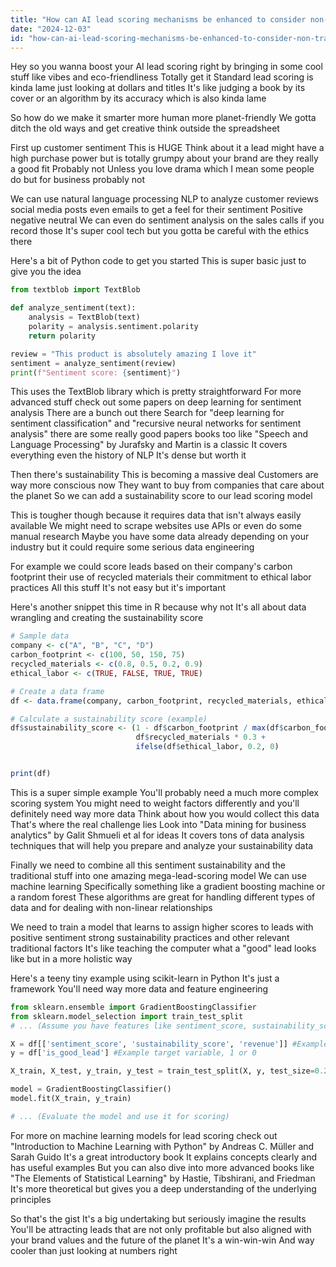 ```yaml
---
title: "How can AI lead scoring mechanisms be enhanced to consider non-traditional metrics like customer sentiment or sustainability practices?"
date: "2024-12-03"
id: "how-can-ai-lead-scoring-mechanisms-be-enhanced-to-consider-non-traditional-metrics-like-customer-sentiment-or-sustainability-practices"
---
```


Hey so you wanna boost your AI lead scoring right  by bringing in some cool stuff like vibes and eco-friendliness  Totally get it  Standard lead scoring is kinda lame  just looking at dollars and titles  It's like judging a book by its cover  or an algorithm by its accuracy  which is also kinda lame

So how do we make it smarter  more human more planet-friendly  We gotta ditch the old ways and get creative  think outside the spreadsheet  

First up  customer sentiment  This is HUGE  Think about it  a lead might have a high purchase power but is totally grumpy about your brand  are they really a good fit  Probably not  Unless you love drama which I mean some people do  but for business  probably not 

We can use natural language processing NLP to analyze customer reviews  social media posts  even emails  to get a feel for their sentiment  Positive  negative  neutral  We can even do sentiment analysis on the sales calls  if you record those  It's super cool tech  but you gotta be careful with the ethics there  

Here's a bit of Python code to get you started  This is super basic  just to give you the idea


```python
from textblob import TextBlob

def analyze_sentiment(text):
    analysis = TextBlob(text)
    polarity = analysis.sentiment.polarity
    return polarity

review = "This product is absolutely amazing I love it"
sentiment = analyze_sentiment(review)
print(f"Sentiment score: {sentiment}") 
```

This uses the TextBlob library which is pretty straightforward  For more advanced stuff  check out some papers on deep learning for sentiment analysis  There are a bunch out there  Search for  "deep learning for sentiment classification" and  "recursive neural networks for sentiment analysis"  there are some really good papers  books too  like  "Speech and Language Processing" by Jurafsky and Martin is a classic  It covers everything  even the history of NLP  It's dense  but worth it

Then there's sustainability  This is becoming a massive deal  Customers are way more conscious now  They want to buy from companies that care about the planet  So  we can add a sustainability score to our lead scoring model  

This is tougher though  because it requires data that isn't always easily available  We might need to scrape websites  use APIs  or even do some manual research  Maybe you have some data already  depending on your industry  but it could require some serious data engineering  

For example we could score leads based on their company's carbon footprint  their use of recycled materials  their commitment to ethical labor practices  All this stuff  It's not easy  but it's important


Here's another snippet  this time in R  because why not  It's all about data wrangling and creating the sustainability score


```R
# Sample data
company <- c("A", "B", "C", "D")
carbon_footprint <- c(100, 50, 150, 75)
recycled_materials <- c(0.8, 0.5, 0.2, 0.9)
ethical_labor <- c(TRUE, FALSE, TRUE, TRUE)

# Create a data frame
df <- data.frame(company, carbon_footprint, recycled_materials, ethical_labor)

# Calculate a sustainability score (example)
df$sustainability_score <- (1 - df$carbon_footprint / max(df$carbon_footprint)) * 0.5 + 
                            df$recycled_materials * 0.3 +
                            ifelse(df$ethical_labor, 0.2, 0)


print(df)
```

This is a super simple example  You'll probably need a much more complex scoring system  You might need to weight factors differently  and you'll definitely need way more data  Think about how you would collect this data  That's where the real challenge lies  Look into  "Data mining for business analytics" by Galit Shmueli et al  for ideas  It covers tons of data analysis techniques that will help you prepare and analyze your sustainability data


Finally  we need to combine all this  sentiment sustainability and the traditional stuff  into one amazing mega-lead-scoring model  We can use machine learning  Specifically  something like a gradient boosting machine or a random forest  These algorithms are great for handling different types of data and for dealing with non-linear relationships  

We need to train a model that learns to assign higher scores to leads with positive sentiment  strong sustainability practices  and other relevant traditional factors  It's like teaching the computer what a "good" lead looks like  but in a more holistic way


Here's a teeny tiny example using scikit-learn in Python  It's just a framework  You'll need way more data and feature engineering  


```python
from sklearn.ensemble import GradientBoostingClassifier
from sklearn.model_selection import train_test_split
# ... (Assume you have features like sentiment_score, sustainability_score, revenue, etc.)

X = df[['sentiment_score', 'sustainability_score', 'revenue']] #Example features
y = df['is_good_lead'] #Example target variable, 1 or 0

X_train, X_test, y_train, y_test = train_test_split(X, y, test_size=0.2)

model = GradientBoostingClassifier()
model.fit(X_train, y_train)

# ... (Evaluate the model and use it for scoring)
```


For more on machine learning models for lead scoring  check out  "Introduction to Machine Learning with Python" by Andreas C. Müller and Sarah Guido  It's a great introductory book  It explains concepts clearly and has useful examples  But  you can also dive into more advanced books like  "The Elements of Statistical Learning" by Hastie, Tibshirani, and Friedman  It's more theoretical but gives you a deep understanding of the underlying principles



So  that's the gist  It's a big undertaking  but seriously  imagine the results  You'll be attracting leads that are not only profitable but also aligned with your brand values and the future of the planet  It's a win-win-win   And way cooler than just looking at numbers  right
